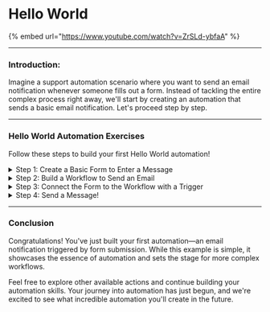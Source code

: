 # Hello World

{% embed url="https://www.youtube.com/watch?v=ZrSLd-ybfaA" %}

***

### **Introduction:**

Imagine a support automation scenario where you want to send an email notification whenever someone fills out a form. Instead of tackling the entire complex process right away, we'll start by creating an automation that sends a basic email notification. Let's proceed step by step.

***

### Hello World Automation Exercises

Follow these steps to build your first Hello World automation!

<details>

<summary>Step 1: Create a Basic Form to Enter a Message</summary>

**Add a Form**

1. **Go to** _Automations_ → _Forms_ in the menu.
2. **Click** _Add_ at the top right to add a new Form.
3. **Type** _Hello World Form_ for the name.
4. **Click** Submit.

**Add a Text Input field**

1. **Drag and Drop** a _Text Input_ field.
2. **Click** on the field to open the field settings.
3. **Type** "send\_message" for the _Field Name_.
4. **Replace** the default _Field Label_ text with "Send Message".
5. **Type** "Type in a message to send here" for the _Field Description_ text.
6. **Click** the _Required_ checkbox.

**Save the form**

1. **Click** the _Save_ button at the top right of the form builder.
2. **Click** _Submit_ on the pop-up to confirm.

</details>

<details>

<summary>Step 2: Build a Workflow to Send an Email</summary>

**Create a New Workflow**

1. **Go to** _Automations_ → _Workflows_ in the menu.
2. **Click** _Create_ at the top right to add a new Workflow.
3. **Type** _Hello World Workflow_ for the name.
4. **Click** Submit.

**Add the Starting **_**Noop**_** Action to the Canvas**

1. **Open** the _Core_ section in the left Actions menu.
2. **Drag and Drop** the _noop_ action to the Workflow Canvas.
3. **Replace** the default _core\_noop_ name with _send\_message_.
4. **Type** "This action starts the workflow" for the _Description_.

**Add a **_**sendmail**_ **Action to Send the Message**

1. **Open** the _Core_ section in the left Actions menu if it's not already open.
2. **Drag and Drop** the _sendmail_ action to the Workflow Canvas.
3. **Replace** the default _core\_sendmail_ name with _to\_email_.
4. **Type** "This action sends the email" for the _Description_.
5. **Type** the following for the next several fields:
   * Sender: Choose a Sender
     * This demo uses noreply@rewst.io, but you will need to choose a Sender from the list shown for you.
   * Recipient: Your own email
   * Subject: Hello World
   * title: This is a Test

**Add Basic Jinja to Reference the Form Input.**

1. **Click** on the Jinja editor button next to the _message_ field.
2. **Type** the following to reference what we type in the form:

```django
{{ CTX.send_message }}
```

3. **Close** the editor.

**Create a Transition**

1. **Click and Drag** the transition from the _noop_ action to the _sendmail_ action.
   * To do this, you will need to hover over the gray circle under the _On Success_ section of the _noop_ action.

**Publish to Save the Workflow**

1. **Click** _Publish_ to save the Workflow.
2. **Click** _Submit_ on the pop-up to confirm.

</details>

<details>

<summary>Step 3: Connect the Form to the Workflow with a Trigger</summary>

**Add a Form Trigger**

1. **Click** the _Add Trigger_ button at the top menu.
2. **Type** "Hello World Trigger" in the _Name_ field.
3. **Click** the _Enabled_ slider.
4. **Choose** _Core - Form Submission_ for the _Trigger Type_.
   * You can type _form_ to see the option.
5. **Choose** the _Hello World Form_ form under _Trigger Parameters_ → _Form_.
6. **Click** Submit at the bottom.

**Save the Workflow**

1. **Click** _Publish_ to save the Workflow with the new Trigger and Configuration.
2. **Click** _Submit_ on the pop-up to confirm.

</details>

<details>

<summary>Step 4: Send a Message!</summary>

**View the Form URL**

1. **Click** the _View Direct URLs_ button next to _Dynamic Form URL_.
   * If the Trigger isn't still open then click _Edit Trigger_ at the top menu next to our Form Trigger
2. **Click** on the link.

**Send Hello World!**

1. **Type** "Hello World!" in the form field.
2. **Click** _Submit_.

</details>

***

### Conclusion

Congratulations! You've just built your first automation—an email notification triggered by form submission. While this example is simple, it showcases the essence of automation and sets the stage for more complex workflows.

Feel free to explore other available actions and continue building your automation skills. Your journey into automation has just begun, and we're excited to see what incredible automation you'll create in the future.
